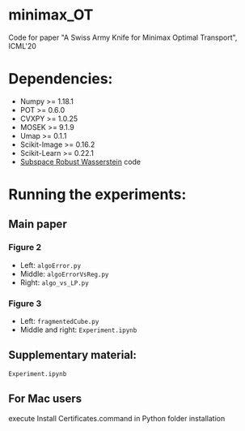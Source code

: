 # minimax_OT
Code for paper "A Swiss Army Knife for Minimax Optimal Transport", ICML'20

 # Dependencies:
* Numpy >= 1.18.1
* POT >= 0.6.0
* CVXPY >= 1.0.25
* MOSEK >= 9.1.9
* Umap >= 0.1.1
* Scikit-Image >= 0.16.2
* Scikit-Learn >= 0.22.1
*  [Subspace Robust Wasserstein](https://github.com/francoispierrepaty/SubspaceRobustWasserstein) code 

# Running the experiments:
## Main paper
### Figure 2
* Left: `algoError.py`
* Middle: `algoErrorVsReg.py`
* Right: `algo_vs_LP.py`

### Figure 3
* Left: `fragmentedCube.py`
* Middle and right: `Experiment.ipynb`

## Supplementary material:
`Experiment.ipynb`

## For **Mac** users
execute Install Certificates.command in Python folder installation



